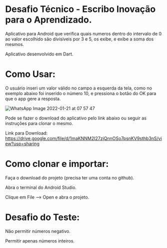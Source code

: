 # Desafio Técnico - Escribo Inovação para o Aprendizado.

Aplicativo para Android que verifica quais numeros dentro do intervalo de 0 ao valor escolhido são divisiveis por 3 e 5, os exibe, e exibe a soma dos mesmos.

Aplicativo desenvolvido em Dart.

# Como Usar:

O usuário inseri um valor válido no campo a esquerda da tela, como no exemplo abaixo foi inserido o número 10, e pressiona o botão do OK para que o app gere a resposta.


![WhatsApp Image 2022-01-21 at 07 57 47](https://user-images.githubusercontent.com/84648471/150515697-1673b9d2-0bba-4828-8974-59ba99b73acb.jpeg)



Pode se fazer o download do aplicativo pelo link abaixo ou seguir as instruções para clonar o mesmo.

Link para Download: https://drive.google.com/file/d/1maKNNM2I27zjQnnOSo7psnKV9sthb3nS/view?usp=sharing


# Como clonar e importar:


Faça o download do projeto (precisa ter uma conta no github).


Abra o terminal do Android Studio.



Clique em File --> Open e abra o projeto.


# Desafio do Teste:


Não permitir números negativo.



Permitir apenas números inteiros.
